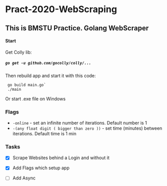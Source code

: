 # Pract-2020-WebScraping
## This is BMSTU Practice. Golang WebScraper

#### **Start**
Get Colly lib:
##### `go get -u github.com/gocolly/colly/...`
Then rebuild app and start it with this code:

```
 go build main.go`
 ./main
```
Or start .exe file on Windows
### **Flags**
- `-online` - set an infinite number of iterations. Default number is 1
- `-(any float digit ( bigger than zero ))` - set time (minutes) between iterations. Default time is 1 min

### **Tasks**
- [x] Scrape Websites behind a Login and without it
- [x] Add Flags which setup app
- [ ] Add Async





